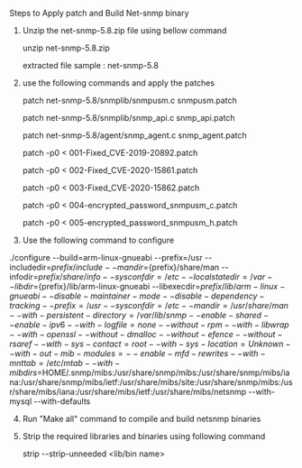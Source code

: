 Steps to Apply patch and Build Net-snmp binary

1) Unzip the net-snmp-5.8.zip file using bellow command

   unzip net-snmp-5.8.zip

   extracted file sample : net-snmp-5.8

2) use the following commands and apply the patches

   patch net-snmp-5.8/snmplib/snmpusm.c snmpusm.patch
   
   patch net-snmp-5.8/snmplib/snmp_api.c snmp_api.patch
   
   patch net-snmp-5.8/agent/snmp_agent.c snmp_agent.patch

   patch -p0 < 001-Fixed_CVE-2019-20892.patch

   patch -p0 < 002-Fixed_CVE-2020-15861.patch
   
   patch -p0 < 003-Fixed_CVE-2020-15862.patch
   
   patch -p0 < 004-encrypted_password_snmpusm_c.patch

   patch -p0 < 005-encrypted_password_snmpusm_h.patch
   
3) Use the following command to configure

./configure --build=arm-linux-gnueabi --prefix=/usr --includedir=${prefix}/include --mandir=${prefix}/share/man --infodir=${prefix}/share/info --sysconfdir=/etc --localstatedir=/var --libdir=${prefix}/lib/arm-linux-gnueabi --libexecdir=${prefix}/lib/arm-linux-gnueabi --disable-maintainer-mode --disable-dependency-tracking --prefix=/usr --sysconfdir=/etc --mandir=/usr/share/man --with-persistent-directory=/var/lib/snmp --enable-shared --enable-ipv6 --with-logfile=none --without-rpm --with-libwrap --with-openssl --without-dmalloc --without-efence --without-rsaref --with-sys-contact=root --with-sys-location=Unknown --with-out-mib-modules= --enable-mfd-rewrites --with-mnttab=/etc/mtab --with-mibdirs=$HOME/.snmp/mibs:/usr/share/snmp/mibs:/usr/share/snmp/mibs/iana:/usr/share/snmp/mibs/ietf:/usr/share/mibs/site:/usr/share/snmp/mibs:/usr/share/mibs/iana:/usr/share/mibs/ietf:/usr/share/mibs/netsnmp --with-mysql --with-defaults

4) Run "Make all" command to compile and build netsnmp binaries

5) Strip the required libraries and binaries using following command

   strip --strip-unneeded <lib/bin name>
